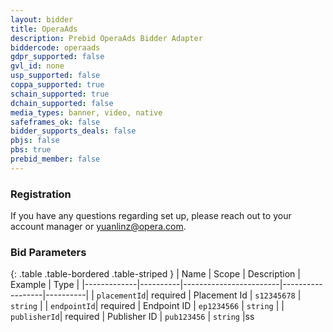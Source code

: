 ```yaml
---
layout: bidder
title: OperaAds
description: Prebid OperaAds Bidder Adapter
biddercode: operaads
gdpr_supported: false
gvl_id: none
usp_supported: false
coppa_supported: true
schain_supported: true
dchain_supported: false
media_types: banner, video, native
safeframes_ok: false
bidder_supports_deals: false
pbjs: false
pbs: true
prebid_member: false
---
```


### Registration

If you have any questions regarding set up, please reach out to your account manager or yuanlinz@opera.com.

### Bid Parameters

{: .table .table-bordered .table-striped }
| Name        | Scope    | Description            | Example          | Type     |
|-------------|----------|------------------------|------------------|----------|
| `placementId`| required | Placement Id          | `s12345678`      | `string` |
| `endpointId`| required | Endpoint ID            | `ep1234566`      | `string` |
| `publisherId`| required | Publisher ID          | `pub123456`      | `string` |ss